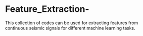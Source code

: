# Feature_Extraction-
This collection of codes can be used for extracting features from continuous seismic signals for different machine learning tasks. 
